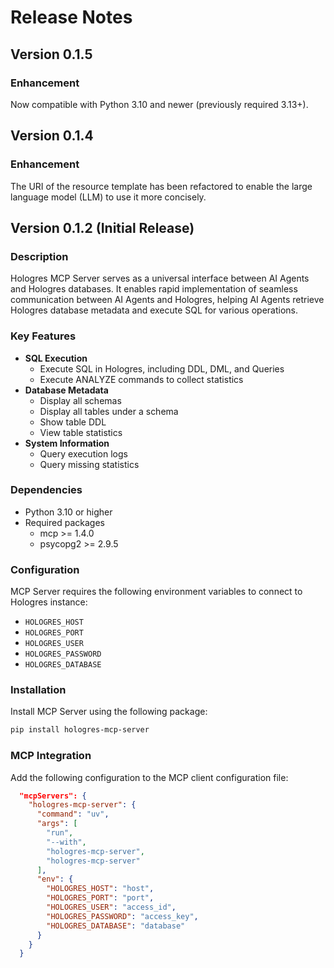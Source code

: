 # Release Notes
## Version 0.1.5
### Enhancement
Now compatible with Python 3.10 and newer (previously required 3.13+).

## Version 0.1.4
### Enhancement
The URI of the resource template has been refactored to enable the large language model (LLM) to use it more concisely.


## Version 0.1.2 (Initial Release)
### Description
Hologres MCP Server serves as a universal interface between AI Agents and Hologres databases. It enables rapid implementation of seamless communication between AI Agents and Hologres, helping AI Agents retrieve Hologres database metadata and execute SQL for various operations.

### Key Features
- **SQL Execution**
  - Execute SQL in Hologres, including DDL, DML, and Queries
  - Execute ANALYZE commands to collect statistics
- **Database Metadata**
  - Display all schemas
  - Display all tables under a schema
  - Show table DDL
  - View table statistics
- **System Information**
  - Query execution logs
  - Query missing statistics

### Dependencies
- Python 3.10 or higher
- Required packages
  - mcp >= 1.4.0
  - psycopg2 >= 2.9.5

### Configuration
MCP Server requires the following environment variables to connect to Hologres instance:
- `HOLOGRES_HOST`
- `HOLOGRES_PORT`
- `HOLOGRES_USER`
- `HOLOGRES_PASSWORD`
- `HOLOGRES_DATABASE`

### Installation
Install MCP Server using the following package:
```bash
pip install hologres-mcp-server
```

### MCP Integration
Add the following configuration to the MCP client configuration file:
```json
  "mcpServers": {
    "hologres-mcp-server": {
      "command": "uv",
      "args": [
        "run",
        "--with",
        "hologres-mcp-server",
        "hologres-mcp-server"
      ],
      "env": {
        "HOLOGRES_HOST": "host",
        "HOLOGRES_PORT": "port",
        "HOLOGRES_USER": "access_id",
        "HOLOGRES_PASSWORD": "access_key",
        "HOLOGRES_DATABASE": "database"
      }
    }
  }
```
